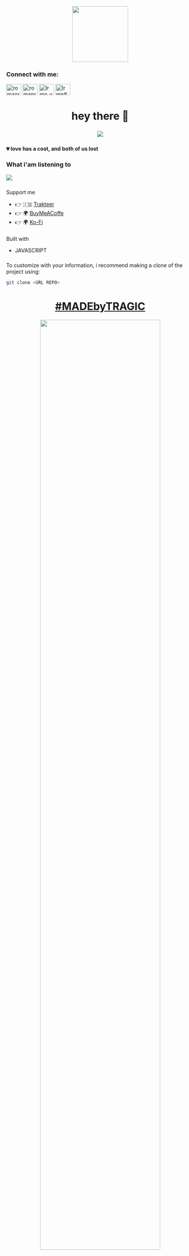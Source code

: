 <div align="center">
  <img height="150" src="https://res.cloudinary.com/lrmn/image/upload/v1685433952/lrmn.dev/avatar_ndeolm.png"/>
</div>

###

<h3 align="left">Connect with me:</h3>
<p align="left">
<a href="https://twitter.com/romanromannya" target="blank"><img align="center" src="https://raw.githubusercontent.com/rahuldkjain/github-profile-readme-generator/master/src/images/icons/Social/twitter.svg" alt="romanromannya" height="30" width="40" /></a>
<a href="https://instagram.com/romanroman.nya" target="blank"><img align="center" src="https://raw.githubusercontent.com/rahuldkjain/github-profile-readme-generator/master/src/images/icons/Social/instagram.svg" alt="romanroman.nya" height="30" width="40" /></a>
<a href="https://www.youtube.com/c/lrmn_vp" target="blank"><img align="center" src="https://raw.githubusercontent.com/rahuldkjain/github-profile-readme-generator/master/src/images/icons/Social/youtube.svg" alt="lrmn_vp" height="30" width="40" /></a>
<a href="https://discord.gg/WFfjrQxnfH" target="blank"><img align="center" src="https://raw.githubusercontent.com/rahuldkjain/github-profile-readme-generator/master/src/images/icons/Social/discord.svg" alt="lrmn#6666" height="30" width="40" /></a>
</p>

###

<h1 align="center">hey there 👋</h1>

###

<div align="center">
  <img src="https://visitor-badge.laobi.icu/badge?page_id=lrmn7.lrmn7&"  />
</div>

###


 <h4 align="left">💔 love has a cost, and both of us lost</p></h4>

###

<h3 align="left"> What i'am listening to </h3>

![](https://spotify-github-profile.vercel.app/api/view.svg?uid=hjn5rpwib3744xmkulex0vw4v&redirect=true][https://spotify-github-profile.vercel.app/api/view.svg?uid=hjn5rpwib3744xmkulex0vw4v&cover_image=true&theme=novatorem)

###

Support me

- 👉 🇮🇩 [Trakteer](https://trakteer.id/lrmn)
- 👉 🌍 [BuyMeACoffe](https://www.buymeacoffee.com/lrmn)
- 👉 🌍 [Ko-Fi](https://ko-fi.com/lrmn7)

###

Built with

- JAVASCRIPT

###

To customize with your information, i recommend making a clone of the project using:

```bash
git clone <URL REPO>
```

###
<h1 style="text-align: center;"><a href="https://lrmn.is-a.dev/">#MADEbyTRAGIC</a></h1>

<div align="center">
  <img width="80%" src="https://res.cloudinary.com/lrmn/image/upload/v1685457693/lrmn.dev/discord_rpc_qrqbqa.png">
</div> 

###
<h1 style="text-align: center;"><a href="https://lrmn.is-a.dev/">👉EASY SETUP WITH REPL👈</a></h1>

## Configuration

### General

| Parameters |               Description               |  Type  |
| :--------: | :-------------------------------------: | :----: |
|   appid    |           The application ID            | number |

### Parameters

|   Parameters   |                       Description                        |  Type   |
| :------------: | :------------------------------------------------------: | :-----: |
|    details     |             What the user is currently doing             | string  |
|     state      |       The user's current state "I.E., In a group"        | string  |
|   partySize    |             Current size of the user's party             | number  |
|    partyMax    |             Maximum size of the user's party             | number  |
| largeImageKey  |             Name of the large image you want             | string  |
| largeImageText | Text you want to show when hovering over the large image | string  |
| smallImageKey  |             Name of the small image you want             | string  |
| smallImageText | Text you want to show when hovering over the small image | string  |
|   joinButton   |               Display primary button                     | object  |
| spectateButton |               Display secondary button                   | object  |

# Discord Streaming 24/7 RPC
Allows you to keep your account status as streaming. It also allows you to set a gif link as your image in your rpc and have 2 buttons. It is fully customizable!

# DO NOT GIVE YOUR TOKEN TO OTHERS!
**Giving your token to someone else will give them the ability to log into your account without the password or 2FA.**

# DO NOT INVITE SOMEBODY TO YOUR REPL!
**Inviting somebody to your repl literally means that your giving them full access to your repl including your secrets tab.**

> ⭐ Feel free to Star the Repository if this helped you! ;)
>                                                                                
> Discord-Streaming-247-RPC by L RMN is licensed under Attribution 4.0 International

